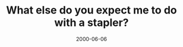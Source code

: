 ---
layout: base.njk
title : 'What else do you expect me to do with a stapler?' 
view_title : 'What else do you expect me to do with a stapler?' 
year : '2000' 
date : '2000-06-06' 
img_file : '/drawing/expectstapler.png' 
html_file : 'stapler' 
next_html : 'spoonspo.html' 
year_order : '379' 
permalink : "title/{{html_file}}.html"
---